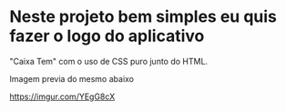 # Neste projeto bem simples eu quis fazer o logo do aplicativo
"Caixa Tem" com o uso de CSS puro junto do HTML.

Imagem previa do mesmo abaixo

<https://imgur.com/YEgG8cX>
